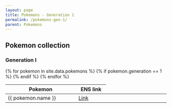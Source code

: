 ```yaml
---
layout: page
title: Pokemons - Generation 1
permalink: /pokemons-gen-1/
parent: Pokemons
---
```


## Pokemon collection


### Generation I

<table>
<colgroup>
<col width="20%" />
<col width="10%" />
<col width="20%" />
</colgroup>
<thead>
<tr class="header">
<th>Pokemon</th>
<th>ENS link</th>
</tr>
</thead>
<tbody>
{% for pokemon in site.data.pokemons %} 
{% if pokemon.generation == 1 %}
<tr>
<td markdown="span">{{ pokemon.name }}</td>
<td markdown="span"><a href="https://ens.vision/name/{{ pokemon.name }}"> Link </a></td>
</tr>
{% endif %}
{% endfor %}
</tbody>
</table>

